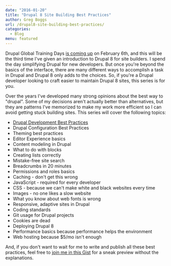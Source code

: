 ```yaml
---
date: "2016-01-20"
title: "Drupal 8 Site Building Best Practices"
author: Greg Boggs
url: /drupal8-site-building-best-practices/
categories:
  - Blog
menu: featured
---
```

Drupal Global Training Days [is coming up](https://assoc.drupal.org/global-training-day-portland-oregon-february-2016) on February 6th, and this will be the third time I've given an introduction to Drupal 8 for site builders. I spend the day simplifying Drupal for new developers. But once you're beyond the basics of the interface, there are many different ways to accomplish a task in Drupal and Drupal 8 only adds to the choices. So, if you're a Drupal developer looking to craft easier to maintain Drupal 8 sites, this series is for you.

Over the years I've developed many strong opinions about the best way to "drupal". Some of my decisions aren't actually better than alternatives, but they are patterns I've memorized to make my work more efficient so I can avoid getting stuck building sites. This series will cover the following topics: 

* [Drupal Development Best Practices](/drupal-development-best-practices/)
* Drupal Configuration Best Practices
* Theming best practices
* Editor Experience basics
* Content modeling in Drupal
* What to do with blocks
* Creating lists correctly
* Mistake-free site search
* Breadcrumbs in 20 minutes
* Permissions and roles basics
* Caching - don't get this wrong
* JavaScript - required for every developer
* CSS - because we can't make white and black websites every time
* Images - no one likes a slow website
* What you know about web fonts is wrong
* Responsive, adaptive sites in Drupal
* Coding standards
* Git usage for Drupal projects
* Cookies are dead
* Deploying Drupal 8
* Performance basics because performance helps the environment
* Web hosting because $5/mo isn't enough

And, if you don't want to wait for me to write and publish all these best practices, feel free to [join me in this Gist](https://gist.github.com/Greg-Boggs/8a2661b70c4e293db585) for a sneak preview without the explanations.
